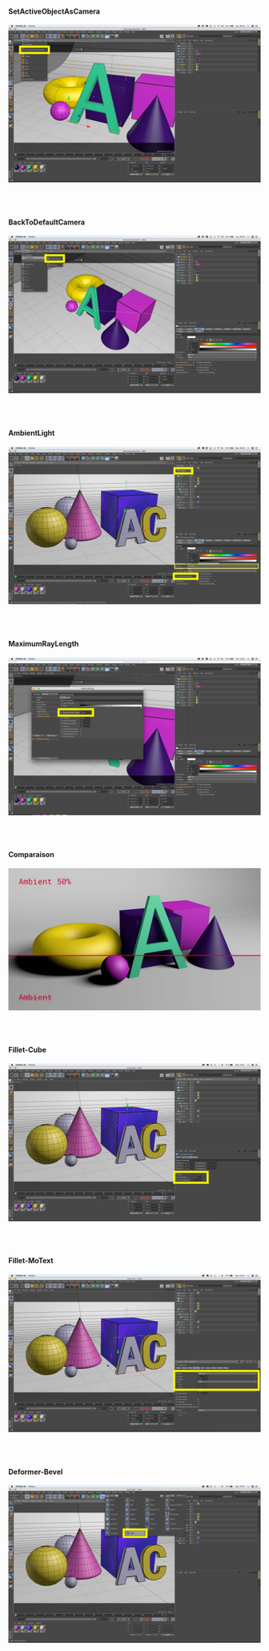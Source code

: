 #### SetActiveObjectAsCamera
![](./screenshots/SetActiveObjectAsCamera.jpg)

<br><br>

#### BackToDefaultCamera
![](./screenshots/BackToDefaultCamera.jpg)

<br><br>

#### AmbientLight
![](./screenshots/AmbientLight.jpg)

<br><br>

#### MaximumRayLength
![](./screenshots/MaximumRayLength.jpg)

<br><br>

#### Comparaison
![](./screenshots/compare.jpg)

<br><br>

#### Fillet-Cube
![](./screenshots/Fillet-Cube.jpg)

<br><br>

#### Fillet-MoText
![](./screenshots/Fillet-MoText.jpg)

<br><br>

#### Deformer-Bevel
![](./screenshots/Deformer-Bevel.jpg)
